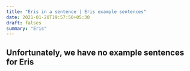 ```yaml
---
title: "Eris in a sentence | Eris example sentences"
date: 2021-01-20T19:57:50+05:30
draft: falses
summary: "Eris"
---
```

## Unfortunately, we have no example sentences for Eris                 
